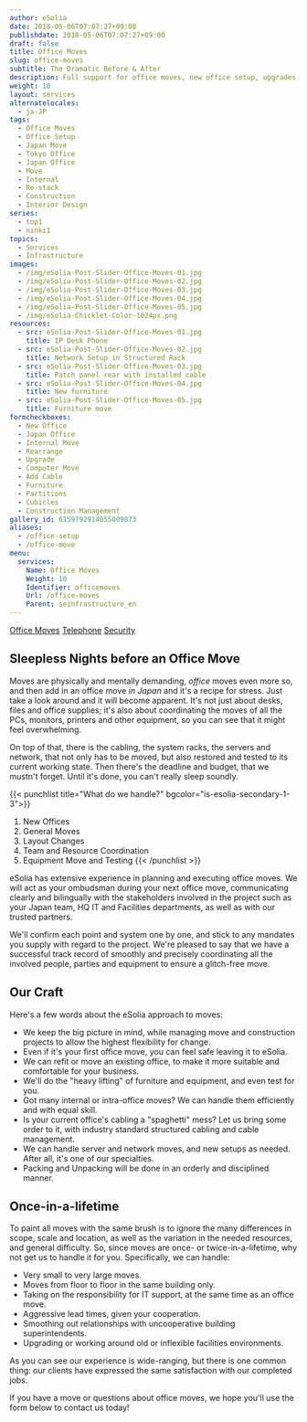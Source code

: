 ```yaml
---
author: eSolia
date: 2018-05-06T07:07:27+09:00
publishdate: 2018-05-06T07:07:27+09:00
draft: false
title: Office Moves
slug: office-moves
subtitle: The Dramatic Before & After
description: Full support for office moves, new office setup, upgrades or internal move management - from eSolia Inc.
weight: 10
layout: services
alternatelocales:
  - ja-JP
tags:
  - Office Moves
  - Office Setup
  - Japan Move
  - Tokyo Office
  - Japan Office
  - Move
  - Internal
  - Re-stack
  - Construction
  - Interior Design
series:
  - top1
  - ninki1
topics:
  - Services
  - Infrastructure
images:
  - /img/eSolia-Post-Slider-Office-Moves-01.jpg
  - /img/eSolia-Post-Slider-Office-Moves-02.jpg
  - /img/eSolia-Post-Slider-Office-Moves-03.jpg
  - /img/eSolia-Post-Slider-Office-Moves-04.jpg
  - /img/eSolia-Post-Slider-Office-Moves-05.jpg
  - /img/eSolia-Chicklet-Color-1024px.png
resources:
  - src: eSolia-Post-Slider-Office-Moves-01.jpg
    title: IP Desk Phone
  - src: eSolia-Post-Slider-Office-Moves-02.jpg
    title: Network Setup in Structured Rack
  - src: eSolia-Post-Slider-Office-Moves-03.jpg
    title: Patch panel rear with installed cable
  - src: eSolia-Post-Slider-Office-Moves-04.jpg
    title: New furniture
  - src: eSolia-Post-Slider-Office-Moves-05.jpg
    title: Furniture move
formcheckboxes:
  - New Office
  - Japan Office
  - Internal Move
  - Rearrange
  - Upgrade
  - Computer Move
  - Add Cable
  - Furniture
  - Partitions
  - Cubicles
  - Construction Management
gallery_id: 6159792914055009873
aliases:
  - /office-setup
  - /office-move
menu:
  services:
    Name: Office Moves
    Weight: 10
    Identifier: officemoves
    Url: /office-moves
    Parent: seinfrastructure_en
---
```


<div class="buttons has-addons is-hidden-tablet">
  <a class="button" href="/infrastructure"><span class="icon"><i class="fas fa-anchor"></i></span></a>
  <a class="button is-active" href="/office-moves">Office Moves</a>
  <a class="button" href="/telephone">Telephone</a>
  <a class="button" href="/security">Security</a>
</div>

## Sleepless Nights before an Office Move

Moves are physically and mentally demanding, _office_ moves even more so, and then add in an office move _in Japan_ and it's a recipe for stress. Just take a look around and it will become apparent. It's not just about desks, files and office supplies; it's also about coordinating the moves of all the PCs, monitors, printers and other equipment, so you can see that it might feel overwhelming.

On top of that, there is the cabling, the system racks, the servers and network, that not only has to be moved, but also restored and tested to its current working state. Then there's the deadline and budget, that we mustn't forget. Until it's done, you can't really sleep soundly.

{{< punchlist title="What do we handle?" bgcolor="is-esolia-secondary-1-3">}}
1. New Offices
1. General Moves
1. Layout Changes
1. Team and Resource Coordination
1. Equipment Move and Testing
{{< /punchlist >}}

eSolia has extensive experience in planning and executing office moves. We will act as your ombudsman during your next office move, communicating clearly and bilingually with the stakeholders involved in the project such as your Japan team, HQ IT and Facilities departments, as well as with our trusted partners.

We'll confirm each point and system one by one, and stick to any mandates you supply with regard to the project. We're pleased to say that we have a successful track record of smoothly and precisely coordinating all the involved people, parties and equipment to ensure a glitch-free move.

## Our Craft

Here's a few words about the eSolia approach to moves:

* We keep the big picture in mind, while managing move and construction projects to allow the highest flexibility for change.
* Even if it's your first office move, you can feel safe leaving it to eSolia.
* We can refit or move an existing office, to make it more suitable and comfortable for your business.
* We'll do the "heavy lifting" of furniture and equipment, and even test for you.
* Got many internal or intra-office moves? We can handle them efficiently and with equal skill.
* Is your current office's cabling a "spaghetti" mess? Let us bring some order to it, with industry standard structured cabling and cable management.
* We can handle server and network moves, and new setups as needed. After all, it's one of our specialties.
* Packing and Unpacking will be done in an orderly and disciplined manner.

## Once-in-a-lifetime

To paint all moves with the same brush is to ignore the many differences in scope, scale and location, as well as the variation in the needed resources, and general difficulty. So, since moves are once- or twice-in-a-lifetime, why not get us to handle it for you. Specifically, we can handle:

* Very small to very large moves.
* Moves from floor to floor in the same building only.
* Taking on the responsibility for IT support, at the same time as an office move.
* Aggressive lead times, given your cooperation.
* Smoothing out relationships with uncooperative building superintendents.
* Upgrading or working around old or inflexible facilities environments.

As you can see our experience is wide-ranging, but there is one common thing: our clients have expressed the same satisfaction with our completed jobs.

If you have a move or questions about office moves, we hope you'll use the form below to contact us today!
